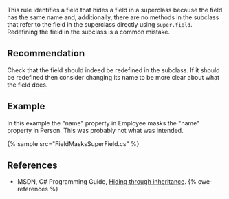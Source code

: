 This rule identifies a field that hides a field in a superclass because the field has the same name and, additionally, there are no methods in the subclass that refer to the field in the superclass directly using `super.field`. Redefining the field in the subclass is a common mistake.


## Recommendation
Check that the field should indeed be redefined in the subclass. If it should be redefined then consider changing its name to be more clear about what the field does.


## Example
In this example the "name" property in Employee masks the "name" property in Person. This was probably not what was intended.

{% sample src="FieldMasksSuperField.cs" %}

## References
* MSDN, C\# Programming Guide, [Hiding through inheritance](http://msdn.microsoft.com/en-us/library/aa691135(v=vs.71).aspx).
{% cwe-references %}
